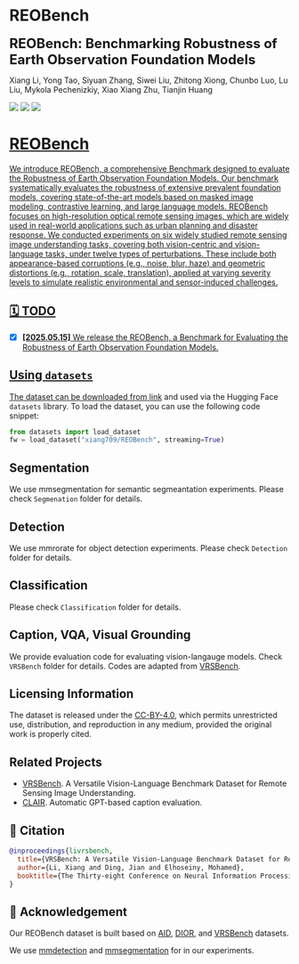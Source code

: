 # REOBench
<font size='5'>**REOBench: Benchmarking Robustness of Earth Observation Foundation Models**</font>

Xiang Li, Yong Tao, Siyuan Zhang, Siwei Liu, Zhitong Xiong, Chunbo Luo, Lu Liu, Mykola Pechenizkiy, Xiao Xiang Zhu, Tianjin Huang

<a href='https://reobench.github.io'><img src='https://img.shields.io/badge/Project-Page-Green'></a> <a href='https://arxiv.org/abs/2406.12384'><img src='https://img.shields.io/badge/Paper-Arxiv-red'></a>  <a href='https://huggingface.co/datasets/xiang709/REOBench'><img src='https://img.shields.io/badge/%F0%9F%A4%97%20Hugging%20Face-Spaces-blue'>


# REOBench
We introduce REOBench, a comprehensive Benchmark designed to evaluate the Robustness of Earth Observation Foundation Models. Our benchmark systematically evaluates the robustness of extensive prevalent foundation models, covering state-of-the-art models based on masked image modeling, contrastive learning, and large language models. REOBench focuses on high-resolution optical remote sensing images, which are widely used in real-world applications such as urban planning and disaster response. We conducted experiments on six widely studied remote sensing image understanding tasks, covering both vision-centric and vision-language tasks, under twelve types of perturbations. These include both appearance-based corruptions (e.g., noise, blur, haze) and geometric distortions (e.g., rotation, scale, translation), applied at varying severity levels to simulate realistic environmental and sensor-induced challenges. 

## 🗓️ TODO
- [x] **[2025.05.15]** We release the REOBench, a Benchmark for Evaluating the Robustness of Earth Observation Foundation Models.

## Using `datasets`

The dataset can be downloaded from [link](https://huggingface.co/datasets/xiang709/REOBench) and used via the Hugging Face `datasets` library. To load the dataset, you can use the following code snippet:

```python
from datasets import load_dataset
fw = load_dataset("xiang709/REOBench", streaming=True)
```

## Segmentation
We use mmsegmentation for semantic segmeantation experiments. Please check ```Segmenation``` folder for details.

## Detection
We use mmrorate for object detection experiments. Please check ```Detection``` folder for details.

## Classification
Please check ```Classification``` folder for details.

## Caption, VQA, Visual Grounding
We provide evaluation code for evaluating vision-langauge models. Check ```VRSBench``` folder for details. Codes are adapted from [VRSBench](https://github.com/lx709/VRSBench).

## Licensing Information
The dataset is released under the [CC-BY-4.0]([https://creativecommons.org/licenses/by-nc/4.0/deed.en](https://creativecommons.org/licenses/by/4.0/deed.en)), which permits unrestricted use, distribution, and reproduction in any medium, provided the original work is properly cited.

## Related Projects
- [VRSBench](https://github.com/lx709/VRSBench). A Versatile Vision-Language Benchmark Dataset for Remote Sensing Image Understanding.
- [CLAIR](https://github.com/DavidMChan/clair). Automatic GPT-based caption evaluation.

## 📜 Citation

```bibtex
@inproceedings{livrsbench,
  title={VRSBench: A Versatile Vision-Language Benchmark Dataset for Remote Sensing Image Understanding},
  author={Li, Xiang and Ding, Jian and Elhoseiny, Mohamed},
  booktitle={The Thirty-eight Conference on Neural Information Processing Systems Datasets and Benchmarks Track}
}
```

## 🙏 Acknowledgement
Our REOBench dataset is built based on [AID](https://captain-whu.github.io/DOTA/dataset.html), [DIOR](https://gcheng-nwpu.github.io/#Datasets), and [VRSBench](https://github.com/lx709/VRSBench) datasets.

We use [mmdetection](https://github.com/open-mmlab/mmdetection) and [mmsegmentation](https://github.com/open-mmlab/mmsegmentation) for in our experiments.

